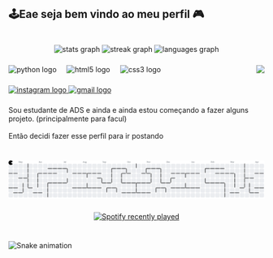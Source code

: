 <h2 align="left">🕹Eae seja bem vindo ao meu perfil 🎮</h2>

###

<br clear="both">

<div align="center">
  <img src="https://github-readme-stats.vercel.app/api?username=OsmarBeleu&hide_title=false&hide_rank=false&show_icons=true&include_all_commits=true&count_private=true&disable_animations=false&theme=tokyonight&locale=en&hide_border=false" height="150" alt="stats graph"  />
  <img src="https://streak-stats.demolab.com?user=OsmarBeleu&locale=en&mode=daily&theme=dracula&hide_border=false&border_radius=5" height="150" alt="streak graph"  />
  <img src="https://github-readme-stats.vercel.app/api/top-langs?username=OsmarBeleu&locale=pt-br&hide_title=false&layout=compact&card_width=320&langs_count=5&theme=tokyonight&hide_border=false" height="150" alt="languages graph"  />
</div>

###

<img align="right" height="150" src="https://media4.giphy.com/media/v1.Y2lkPTc5MGI3NjExM3loZ3p1bnV0ZzlwMTVsOXE4NTZyNDFmaWVzaHk5Mm1pbm82djc4diZlcD12MV9pbnRlcm5hbF9naWZfYnlfaWQmY3Q9Zw/YpuCDdAXVXDDq/giphy.gif"  />

###

<div align="left">
  <img src="https://cdn.jsdelivr.net/gh/devicons/devicon/icons/python/python-original.svg" height="30" alt="python logo"  />
  <img width="12" />
  <img src="https://cdn.jsdelivr.net/gh/devicons/devicon/icons/html5/html5-original.svg" height="30" alt="html5 logo"  />
  <img width="12" />
  <img src="https://cdn.jsdelivr.net/gh/devicons/devicon/icons/css3/css3-original.svg" height="30" alt="css3 logo"  />
</div>

###

<div align="left">
  <a href="https://www.instagram.com/osmarteodoriodossantos/#" target="_blank">
    <img src="https://img.shields.io/static/v1?message=Instagram&logo=instagram&label=&color=E4405F&logoColor=white&labelColor=&style=for-the-badge" height="35" alt="instagram logo"  />
  </a>
  <a href="osmar.teodoriosantos@gmail.com" target="_blank">
    <img src="https://img.shields.io/static/v1?message=Gmail&logo=gmail&label=&color=D14836&logoColor=white&labelColor=&style=for-the-badge" height="35" alt="gmail logo"  />
  </a>
</div>

###

<p align="left">Sou  estudante de ADS e ainda e ainda estou começando a fazer alguns projeto. (principalmente para facul)<br><br>Então decidi fazer esse perfil para ir postando</p>

###

<br clear="both">

<picture>
  <source media="(prefers-color-scheme: dark)" srcset="https://raw.githubusercontent.com/OsmarBeleu/OsmarBeleu/output/pacman-contribution-graph-dark.svg">
  <source media="(prefers-color-scheme: light)" srcset="https://raw.githubusercontent.com/OsmarBeleu/OsmarBeleu/output/pacman-contribution-graph.svg">
  <img alt="pacman contribution graph" src="https://raw.githubusercontent.com/OsmarBeleu/OsmarBeleu/output/pacman-contribution-graph.svg">
</picture>

###

<div align="center">
  <a href="https://open.spotify.com/user/u49nfesxfmf6tpavn645uspwj">
    <img src="https://spotify-recently-played-readme.vercel.app/api?user=u49nfesxfmf6tpavn645uspwj&count=2&unique=true" alt="Spotify recently played"  />
  </a>
</div>

###

<br clear="both">

<img src="https://raw.githubusercontent.com/OsmarBeleu/OsmarBeleu/output/snake.svg" alt="Snake animation" />

###
